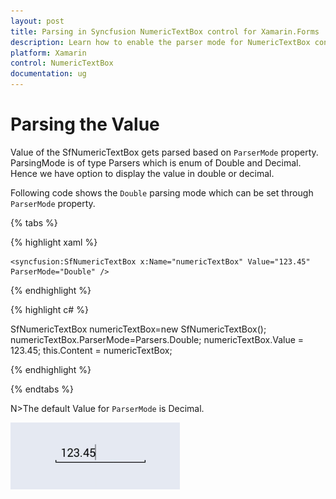 ```yaml
---
layout: post
title: Parsing in Syncfusion NumericTextBox control for Xamarin.Forms
description: Learn how to enable the parser mode for NumericTextBox control.
platform: Xamarin
control: NumericTextBox
documentation: ug
---
```

# Parsing the Value

Value of the SfNumericTextBox gets parsed based on `ParserMode` property. ParsingMode is of type Parsers which is enum of Double and Decimal. Hence we have option to display the value in double or decimal. 

Following code shows the `Double` parsing mode which can be set through `ParserMode` property.

{% tabs %}

{% highlight xaml %}

	<syncfusion:SfNumericTextBox x:Name="numericTextBox" Value="123.45" ParserMode="Double" />
	
{% endhighlight %}

{% highlight c# %}

SfNumericTextBox numericTextBox=new SfNumericTextBox();
numericTextBox.ParserMode=Parsers.Double;
numericTextBox.Value = 123.45;
this.Content = numericTextBox;
	
{% endhighlight %}

{% endtabs %}

N>The default Value for `ParserMode` is Decimal.

![](images/value.png)

